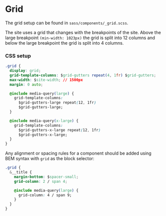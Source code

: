 # Grid

The grid setup can be found in `sass/components/_grid.scss`.

The site uses a grid that changes with the breakpoints of the site. Above the large breakpoint `(min-width: 1023px)` the grid is split into 12 columns and below the large breakpoint the grid is split into 4 columns.

### CSS setup

```css
.grid {
  display: grid;
  grid-template-columns: $grid-gutters repeat(4, 1fr) $grid-gutters;
  max-width: $site-width; // 1500px
  margin: 0 auto;

  @include media-query(large) {
    grid-template-columns:
      $grid-gutters-large repeat(12, 1fr)
      $grid-gutters-large;
  }

  @include media-query(x-large) {
    grid-template-columns:
      $grid-gutters-x-large repeat(12, 1fr)
      $grid-gutters-x-large;
  }
}
```

Any alignment or spacing rules for a component should be added using BEM syntax with `grid` as the block selector:

```css
.grid {
  &__title {
    margin-bottom: $spacer-small;
    grid-column: 2 / span 4;

    @include media-query(large) {
      grid-column: 4 / span 9;
    }
  }
}
```
